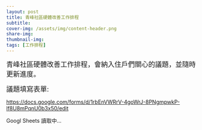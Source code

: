 ```yaml
---
layout: post
title: 青峰社區硬體改善工作排程
subtitle: 
cover-img: /assets/img/content-header.png
share-img: 
thumbnail-img:
tags: [工作排程]
---
```


<span style="font-size:18px;">青峰社區硬體改善工作排程，會納入住戶們關心的議題，並隨時更新進度。</span>

<span style="font-size:18px;">議題填寫表單:</span>

https://docs.google.com/forms/d/1rbEnVWRrV-4goWrJ-8PNgmpwkP-lf8U8mPqnU0b3x50/edit

<span id="googlSheet">Googl Sheets 讀取中...</span>

<script>
    let request = new XMLHttpRequest();

    function callGoogleSheet() {
        if(request) {
            request.open('GET', 'https://docs.google.com/spreadsheets/d/e/2PACX-1vTDROQFkO23mIAG1wvbzCoXHKsIAwXT3ognEMeEr6QFOR076eg3WThpqO1g7Lk1OGRMqvxdFGSKyksE/pubhtml?gid=1987680909&single=true', true);
            request.setRequestHeader("Content-Type", "application/json");
            request.addEventListener("load", handler);
            request.send();
        }
    }

    function handler() {
        if(request.readyState === XMLHttpRequest.DONE && request.status === 200) {
            //console.log(format(request.responseText));
            document.querySelector('#googlSheet').innerHTML = format(request.responseText);
        }     
    }

    function format(html) {
        return html
            .replace(/href='\/static\//g, "href='https://docs.google.com/static/")
            .replace(/display:none;/g, '')
            .replace(/<span class="name">/g, '<span class="name" style="display:none;">')
            .replace(/<div id="footer">/g, '<div id="footer" style="display:none;">');
    }
    
    callGoogleSheet();
</script>
